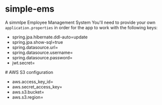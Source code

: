 # simple-ems

A simmlpe Employee Management System
You'll need to provide your own `application.properties` in order for the app to work with the following keys:

- spring.jpa.hibernate.ddl-auto=update
- spring.jpa.show-sql=true
- spring.datasource.url=
- spring.datasource.username=
- spring.datasource.password=
- jwt.secret=

\# AWS S3 configuration
- aws.access_key_id=
- aws.secret_access_key=
- aws.s3.bucket=
- aws.s3.region=

